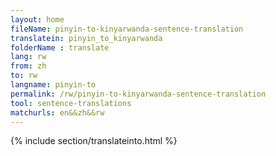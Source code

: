 ```yaml
---
layout: home
fileName: pinyin-to-kinyarwanda-sentence-translation
translatein: pinyin_to_kinyarwanda
folderName : translate
lang: rw
from: zh
to: rw
langname: pinyin-to
permalink: /rw/pinyin-to-kinyarwanda-sentence-translation
tool: sentence-translations
matchurls: en&&zh&&rw
---
```

{% include section/translateinto.html %}
